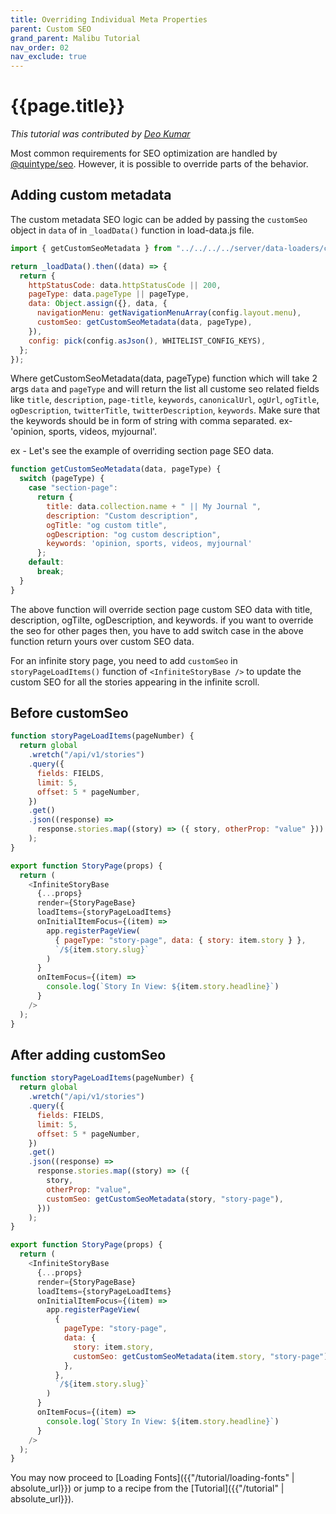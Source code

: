 ```yaml
---
title: Overriding Individual Meta Properties
parent: Custom SEO
grand_parent: Malibu Tutorial
nav_order: 02
nav_exclude: true
---
```


# {{page.title}}

_This tutorial was contributed by [Deo Kumar](https://www.linkedin.com/in/deo-kumar)_

Most common requirements for SEO optimization are handled by [@quintype/seo](https://developers.quintype.com/quintype-node-seo/). However, it is possible to override parts of the behavior.

## Adding custom metadata

The custom metadata SEO logic can be added by passing the `customSeo` object in `data` of in `_loadData()` function in load-data.js file.

```javascript
import { getCustomSeoMetadata } from "../../../../server/data-loaders/custom-seo";

return _loadData().then((data) => {
  return {
    httpStatusCode: data.httpStatusCode || 200,
    pageType: data.pageType || pageType,
    data: Object.assign({}, data, {
      navigationMenu: getNavigationMenuArray(config.layout.menu),
      customSeo: getCustomSeoMetadata(data, pageType),
    }),
    config: pick(config.asJson(), WHITELIST_CONFIG_KEYS),
  };
});

```
Where getCustomSeoMetadata(data, pageType) function which will take 2 args `data` and `pageType` and will return the list all custome seo related fields like `title`, `description`, `page-title`, `keywords`, `canonicalUrl`, `ogUrl`, `ogTitle`, `ogDescription`, `twitterTitle`, `twitterDescription`, `keywords`. Make sure that the keywords should be in form of string with comma separated. ex- 'opinion, sports, videos, myjournal'.

ex - Let's see the example of overriding section page SEO data.

```javascript
function getCustomSeoMetadata(data, pageType) {
  switch (pageType) {
    case "section-page":
      return {
        title: data.collection.name + " || My Journal ",
        description: "Custom description",
        ogTitle: "og custom title",
        ogDescription: "og custom description",
        keywords: 'opinion, sports, videos, myjournal'
      };
    default:
      break;
  }
}
```
The above function will override section page custom SEO data with title, description, ogTilte, ogDescription, and keywords. if you want to override the seo for other pages then, you have to add switch case in the above function return yours over custom SEO data.
 
 For an infinite story page, you need to add `customSeo` in `storyPageLoadItems()` function of `<InfiniteStoryBase />` to update the custom SEO for all the stories appearing in the infinite scroll.

## Before customSeo

```javascript
function storyPageLoadItems(pageNumber) {
  return global
    .wretch("/api/v1/stories")
    .query({
      fields: FIELDS,
      limit: 5,
      offset: 5 * pageNumber,
    })
    .get()
    .json((response) =>
      response.stories.map((story) => ({ story, otherProp: "value" }))
    );
}

export function StoryPage(props) {
  return (
    <InfiniteStoryBase
      {...props}
      render={StoryPageBase}
      loadItems={storyPageLoadItems}
      onInitialItemFocus={(item) =>
        app.registerPageView(
          { pageType: "story-page", data: { story: item.story } },
          `/${item.story.slug}`
        )
      }
      onItemFocus={(item) =>
        console.log(`Story In View: ${item.story.headline}`)
      }
    />
  );
}
```

## After adding customSeo

```javascript
function storyPageLoadItems(pageNumber) {
  return global
    .wretch("/api/v1/stories")
    .query({
      fields: FIELDS,
      limit: 5,
      offset: 5 * pageNumber,
    })
    .get()
    .json((response) =>
      response.stories.map((story) => ({
        story,
        otherProp: "value",
        customSeo: getCustomSeoMetadata(story, "story-page"),
      }))
    );
}

export function StoryPage(props) {
  return (
    <InfiniteStoryBase
      {...props}
      render={StoryPageBase}
      loadItems={storyPageLoadItems}
      onInitialItemFocus={(item) =>
        app.registerPageView(
          {
            pageType: "story-page",
            data: {
              story: item.story,
              customSeo: getCustomSeoMetadata(item.story, "story-page"),
            },
          },
          `/${item.story.slug}`
        )
      }
      onItemFocus={(item) =>
        console.log(`Story In View: ${item.story.headline}`)
      }
    />
  );
}
```

You may now proceed to [Loading Fonts]({{"/tutorial/loading-fonts" | absolute_url}}) or jump to a recipe from the [Tutorial]({{"/tutorial" | absolute_url}}).
